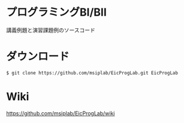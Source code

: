 # プログラミングBI/BII

講義例題と演習課題例のソースコード

# ダウンロード

    $ git clone https://github.com/msiplab/EicProgLab.git EicProgLab

# Wiki

https://github.com/msiplab/EicProgLab/wiki
